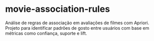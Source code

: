 # movie-association-rules
Análise de regras de associação em avaliações de filmes com Apriori. Projeto para identificar padrões de gosto entre usuários com base em métricas como confiança, suporte e lift.
